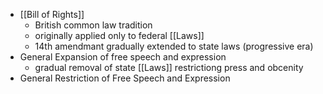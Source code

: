 - [[Bill of Rights]] 
	- British common law tradition
	- originally applied only to federal [[Laws]] 
	- 14th amendmant gradually extended to state laws (progressive era)
- General Expansion of free speech and expression
	- gradual removal of state [[Laws]] restrictiong press and obcenity
- General  Restriction of Free Speech and Expression 